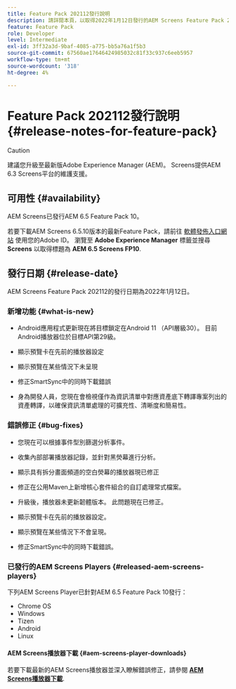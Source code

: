 ```yaml
---
title: Feature Pack 202112發行說明
description: 請詳閱本頁，以取得2022年1月12日發行的AEM Screens Feature Pack 202112資訊。
feature: Feature Pack
role: Developer
level: Intermediate
exl-id: 3ff32a3d-9baf-4085-a775-bb5a76a1f5b3
source-git-commit: 67560ae17646424985032c81f33c937c6eeb5957
workflow-type: tm+mt
source-wordcount: '318'
ht-degree: 4%

---
```


# Feature Pack 202112發行說明 {#release-notes-for-feature-pack}

>[!CAUTION]
>建議您升級至最新版Adobe Experience Manager (AEM)。 Screens提供AEM 6.3 Screens平台的維護支援。

## 可用性 {#availability}

AEM Screens已發行AEM 6.5 Feature Pack 10。

若要下載AEM Screens 6.5.10版本的最新Feature Pack，請前往 [軟體發佈入口網站](https://experience.adobe.com/#/downloads/content/software-distribution/en/aem.html) 使用您的Adobe ID。 瀏覽至 **Adobe Experience Manager** 標籤並搜尋 **Screens** 以取得標題為 **AEM 6.5 Screens FP10**.

## 發行日期 {#release-date}

AEM Screens Feature Pack 202112的發行日期為2022年1月12日。

### 新增功能 {#what-is-new}

* Android應用程式更新現在將目標鎖定在Android 11 （API層級30）。 目前Android播放器位於目標API第29級。

* 顯示預覽卡在先前的播放器設定

* 顯示預覽在某些情況下未呈現

* 修正SmartSync中的同時下載錯誤

* 身為開發人員，您現在會檢視僅作為資訊清單中對應資產底下轉譯專案列出的資產轉譯，以確保資訊清單處理的可擴充性、清晰度和簡易性。

### 錯誤修正 {#bug-fixes}

* 您現在可以根據事件型別篩選分析事件。

* 收集內部部署播放器記錄，並針對黑熒幕進行分析。

* 顯示具有拆分畫面頻道的空白熒幕的播放器現已修正

* 修正在公用Maven上新增核心套件組合的自訂處理常式檔案。

* 升級後，播放器未更新韌體版本。 此問題現在已修正。

* 顯示預覽卡在先前的播放器設定。

* 顯示預覽在某些情況下不會呈現。

* 修正SmartSync中的同時下載錯誤。

### 已發行的AEM Screens Players {#released-aem-screens-players}

下列AEM Screens Player已針對AEM 6.5 Feature Pack 10發行：

* Chrome OS
* Windows
* Tizen
* Android
* Linux

#### AEM Screens播放器下載  {#aem-screens-player-downloads}

若要下載最新的AEM Screens播放器並深入瞭解錯誤修正，請參閱 **[AEM Screens播放器下載](https://download.macromedia.com/screens/index.html)**.
